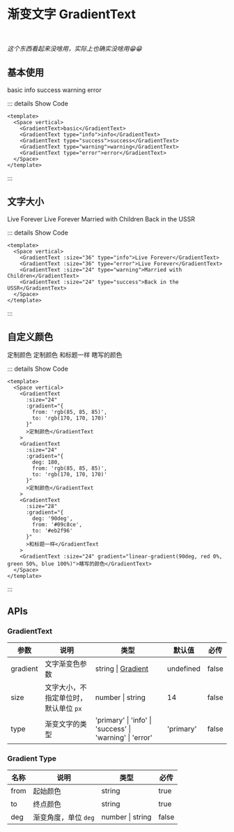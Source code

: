 # 渐变文字 GradientText

<BackTop />
<Watermark fullscreen content="Vue Amazing UI" />

<br/>

*这个东西看起来没啥用，实际上也确实没啥用😁😁*

## 基本使用

<Space vertical>
  <GradientText>basic</GradientText>
  <GradientText type="info">info</GradientText>
  <GradientText type="success">success</GradientText>
  <GradientText type="warning">warning</GradientText>
  <GradientText type="error">error</GradientText>
</Space>

::: details Show Code

```vue
<template>
  <Space vertical>
    <GradientText>basic</GradientText>
    <GradientText type="info">info</GradientText>
    <GradientText type="success">success</GradientText>
    <GradientText type="warning">warning</GradientText>
    <GradientText type="error">error</GradientText>
  </Space>
</template>
```

:::

## 文字大小

<Space vertical>
  <GradientText :size="36" type="info">Live Forever</GradientText>
  <GradientText :size="36" type="error">Live Forever</GradientText>
  <GradientText :size="24" type="warning">Married with Children</GradientText>
  <GradientText :size="24" type="success">Back in the USSR</GradientText>
</Space>

::: details Show Code

```vue
<template>
  <Space vertical>
    <GradientText :size="36" type="info">Live Forever</GradientText>
    <GradientText :size="36" type="error">Live Forever</GradientText>
    <GradientText :size="24" type="warning">Married with Children</GradientText>
    <GradientText :size="24" type="success">Back in the USSR</GradientText>
  </Space>
</template>
```

:::

## 自定义颜色

<Space vertical>
  <GradientText
    :size="24"
    :gradient="{
      from: 'rgb(85, 85, 85)',
      to: 'rgb(170, 170, 170)'
    }"
    >定制颜色</GradientText
  >
  <GradientText
    :size="24"
    :gradient="{
      deg: 180,
      from: 'rgb(85, 85, 85)',
      to: 'rgb(170, 170, 170)'
    }"
    >定制颜色</GradientText
  >
  <GradientText
    :size="28"
    :gradient="{
      deg: '90deg',
      from: '#09c8ce',
      to: '#eb2f96'
    }"
    >和标题一样</GradientText
  >
  <GradientText :size="24" gradient="linear-gradient(90deg, red 0%, green 50%, blue 100%)">瞎写的颜色</GradientText>
</Space>

::: details Show Code

```vue
<template>
  <Space vertical>
    <GradientText
      :size="24"
      :gradient="{
        from: 'rgb(85, 85, 85)',
        to: 'rgb(170, 170, 170)'
      }"
      >定制颜色</GradientText
    >
    <GradientText
      :size="24"
      :gradient="{
        deg: 180,
        from: 'rgb(85, 85, 85)',
        to: 'rgb(170, 170, 170)'
      }"
      >定制颜色</GradientText
    >
    <GradientText
      :size="28"
      :gradient="{
        deg: '90deg',
        from: '#09c8ce',
        to: '#eb2f96'
      }"
      >和标题一样</GradientText
    >
    <GradientText :size="24" gradient="linear-gradient(90deg, red 0%, green 50%, blue 100%)">瞎写的颜色</GradientText>
  </Space>
</template>
```

:::

## APIs

### GradientText

参数 | 说明 | 类型 | 默认值 | 必传
-- | -- | -- | -- | --
gradient | 文字渐变色参数 | string &#124; [Gradient](#gradient-type) | undefined | false
size | 文字大小，不指定单位时，默认单位 `px` | number &#124; string | 14 | false
type | 渐变文字的类型 | 'primary' &#124; 'info' &#124; 'success' &#124; 'warning' &#124; 'error' | 'primary' | false

### Gradient Type

名称 | 说明 | 类型 | 必传
-- | -- | -- | --
from | 起始颜色 | string | true
to | 终点颜色 | string | true
deg | 渐变角度，单位 `deg` | number &#124; string | false
